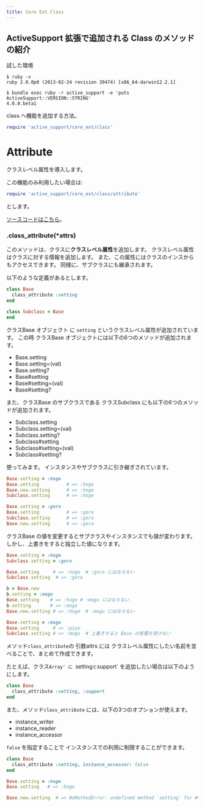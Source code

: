 ```yaml
---
title: Core Ext Class
---
```

ActiveSupport 拡張で追加される Class のメソッドの紹介
--------------------------------------------------------------------------------

試した環境

```
$ ruby -v
ruby 2.0.0p0 (2013-02-24 revision 39474) [x86_64-darwin12.2.1]
```

```
$ bundle exec ruby -r active_support -e 'puts ActiveSupport::VERSION::STRING'
4.0.0.beta1
```

class へ機能を追加する方法。

```ruby
require 'active_support/core_ext/class'
```

Attribute
================================================================================

クラスレベル属性を導入します。

この機能のみ利用したい場合は:

```ruby
require 'active_support/core_ext/class/attribute'
```

とします。

[ソースコードはこちら](https://github.com/rails/rails/blob/v4.0.0.beta1/activesupport/lib/active_support/core_ext/class/attribute.rb)。

### .class_attribute(*attrs)

このメソッドは、クラスに**クラスレベル属性**を追加します。
クラスレベル属性はクラスに対する情報を追加します。
また、この属性にはクラスのインスからもアクセスできます。
同様に、サブクラスにも継承されます。

以下のような定義があるとします。

```ruby
class Base
  class_attribute :setting
end

class Subclass < Base
end
```

クラスBase オブジェクト に `setting` というクラスレベル属性が追加されています。
この時 クラスBase オブジェクトには以下の6つのメソッドが追加されます。

* Base.setting
* Base.setting=(val)
* Base.setting?
* Base#setting
* Base#setting=(val)
* Base#setting?

また、クラスBase のサブクラスである クラスSubclass にも以下の6つのメソッドが追加されます。

* Subclass.setting
* Subclass.setting=(val)
* Subclass.setting?
* Subclass#setting
* Subclass#setting=(val)
* Subclass#setting?

使ってみます。
インスタンスやサブクラスに引き継ぎされています。

```ruby
Base.setting = :hoge
Base.setting          # => :hoge
Base.new.setting      # => :hoge
Subclass.setting      # => :hoge

Base.setting = :goro
Base.setting          # => :goro
Subclass.setting      # => :goro
Base.new.setting      # => :goro
```

クラスBase の値を変更するとサブクラスやインスタンスでも値が変わります。
しかし、上書きをすると独立した値になります。

```ruby
Base.setting = :hoge
Subclass.setting = :goro

Base.setting     # => :hoge  # :goro にはならない
Subclass.setting  # => :goro

b = Base.new
b.setting = :mogu
Base.setting    # => :hoge # :mogu にはならない
b.setting       # => :mogu
Base.new.setting # => :hoge  # :mogu にはならない

Base.setting = :mogu
Base.setting     # => :piyo
Subclass.setting # => :mogu  # 上書きすると Base の影響を受けない
```

メソッド`class_attribute`の 引数attrs には クラスレベル属性にしたい名前を並べることで、まとめて作成できます。

たとえば、クラス`Array' に `setting` と `support` を追加したい場合は以下のようにします。

```ruby
class Base
  class_attribute :setting, :support
end
```

また、メソッド`class_attribute` には、以下の3つのオプションが使えます。

* instance_writer
* instance_reader
* instance_accessor

`false` を指定することで インスタンスでの利用に制限することができます。

```ruby
class Base
  class_attribute :setting, instance_accessor: false
end

Base.setting = :hoge
Base.setting   # => :hoge

Base.new.setting  # => NoMethodError: undefined method `setting' for #<Base:0x007fe0420b3ba8>
```
